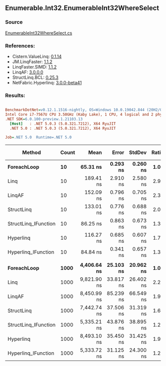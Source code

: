 ﻿## Enumerable.Int32.EnumerableInt32WhereSelect

### Source
[EnumerableInt32WhereSelect.cs](../LinqBenchmarks/Enumerable/Int32/EnumerableInt32WhereSelect.cs)

### References:
- Cistern.ValueLinq: [0.1.14](https://www.nuget.org/packages/Cistern.ValueLinq/0.1.14)
- JM.LinqFaster: [1.1.2](https://www.nuget.org/packages/JM.LinqFaster/1.1.2)
- LinqFaster.SIMD: [1.1.2](https://www.nuget.org/packages/LinqFaster.SIMD/1.0.3)
- LinqAF: [3.0.0.0](https://www.nuget.org/packages/LinqAF/3.0.0.0)
- StructLinq.BCL: [0.25.3](https://www.nuget.org/packages/StructLinq.BCL/0.25.3)
- NetFabric.Hyperlinq: [3.0.0-beta41](https://www.nuget.org/packages/NetFabric.Hyperlinq/3.0.0-beta41)

### Results:
``` ini

BenchmarkDotNet=v0.12.1.1516-nightly, OS=Windows 10.0.19042.844 (20H2/October2020Update)
Intel Core i7-7567U CPU 3.50GHz (Kaby Lake), 1 CPU, 4 logical and 2 physical cores
.NET SDK=6.0.100-preview.1.21103.13
  [Host]   : .NET 5.0.3 (5.0.321.7212), X64 RyuJIT
  .NET 5.0 : .NET 5.0.3 (5.0.321.7212), X64 RyuJIT

Job=.NET 5.0  Runtime=.NET 5.0  

```
|               Method | Count |        Mean |     Error |    StdDev | Ratio | RatioSD |  Gen 0 | Gen 1 | Gen 2 | Allocated |
|--------------------- |------ |------------:|----------:|----------:|------:|--------:|-------:|------:|------:|----------:|
|          **ForeachLoop** |    **10** |    **65.31 ns** |  **0.293 ns** |  **0.260 ns** |  **1.00** |    **0.00** | **0.0191** |     **-** |     **-** |      **40 B** |
|                 Linq |    10 |   189.41 ns |  2.910 ns |  2.580 ns |  2.90 |    0.04 | 0.0763 |     - |     - |     160 B |
|               LinqAF |    10 |   152.09 ns |  0.796 ns |  0.705 ns |  2.33 |    0.01 | 0.0191 |     - |     - |      40 B |
|           StructLinq |    10 |   133.01 ns |  0.776 ns |  0.688 ns |  2.04 |    0.01 | 0.0458 |     - |     - |      96 B |
| StructLinq_IFunction |    10 |    86.25 ns |  0.863 ns |  0.673 ns |  1.32 |    0.01 | 0.0191 |     - |     - |      40 B |
|            Hyperlinq |    10 |   116.27 ns |  0.685 ns |  0.607 ns |  1.78 |    0.01 | 0.0191 |     - |     - |      40 B |
|  Hyperlinq_IFunction |    10 |    84.84 ns |  0.341 ns |  0.657 ns |  1.30 |    0.01 | 0.0191 |     - |     - |      40 B |
|                      |       |             |           |           |       |         |        |       |       |           |
|          **ForeachLoop** |  **1000** | **4,406.64 ns** | **25.103 ns** | **20.962 ns** |  **1.00** |    **0.00** | **0.0153** |     **-** |     **-** |      **40 B** |
|                 Linq |  1000 | 9,821.90 ns | 33.817 ns | 26.402 ns |  2.23 |    0.01 | 0.0763 |     - |     - |     160 B |
|               LinqAF |  1000 | 8,450.99 ns | 85.239 ns | 66.549 ns |  1.92 |    0.02 | 0.0153 |     - |     - |      40 B |
|           StructLinq |  1000 | 7,442.74 ns | 37.506 ns | 31.319 ns |  1.69 |    0.01 | 0.0458 |     - |     - |      96 B |
| StructLinq_IFunction |  1000 | 5,335.21 ns | 43.876 ns | 38.895 ns |  1.21 |    0.01 | 0.0153 |     - |     - |      40 B |
|            Hyperlinq |  1000 | 8,493.10 ns | 35.450 ns | 31.425 ns |  1.93 |    0.01 | 0.0153 |     - |     - |      40 B |
|  Hyperlinq_IFunction |  1000 | 5,333.72 ns | 31.125 ns | 24.300 ns |  1.21 |    0.01 | 0.0153 |     - |     - |      40 B |
